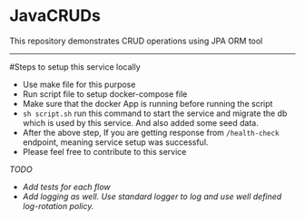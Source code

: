 # JavaCRUDs
This repository demonstrates CRUD operations using JPA ORM tool

---
#Steps to setup this service locally

- Use make file for this purpose
- Run script file to setup docker-compose file
- Make sure that the docker App is running before running the script
- `sh script.sh`  run this command to start the service and migrate the db which is used
by this service. And also added some seed data.
- After the above step, If you are getting response from `/health-check` endpoint, meaning service setup
  was successful.
- Please feel free to contribute to this service




*TODO* 
- *Add tests for each flow*
- *Add logging as well. Use standard logger to log and use well defined log-rotation policy.* 



